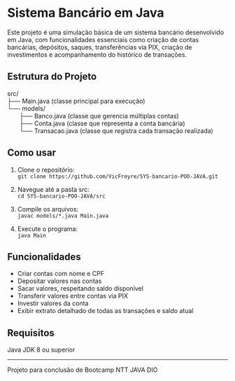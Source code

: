 # Sistema Bancário em Java

Este projeto é uma simulação básica de um sistema bancário desenvolvido em Java, com funcionalidades essenciais como criação de contas bancárias, depósitos, saques, transferências via PIX, criação de investimentos e acompanhamento do histórico de transações.

## Estrutura do Projeto

src/  
├── Main.java              (classe principal para execução)  
└── models/  
  ├── Banco.java         (classe que gerencia múltiplas contas)  
  ├── Conta.java         (classe que representa a conta bancária)  
  └── Transacao.java     (classe que registra cada transação realizada)

## Como usar

1. Clone o repositório:  
`git clone https://github.com/VicFreyre/SYS-bancario-POO-JAVA.git`

2. Navegue até a pasta src:  
`cd SYS-bancario-POO-JAVA/src`

3. Compile os arquivos:  
`javac models/*.java Main.java`

4. Execute o programa:  
`java Main`

## Funcionalidades

- Criar contas com nome e CPF  
- Depositar valores nas contas  
- Sacar valores, respeitando saldo disponível  
- Transferir valores entre contas via PIX  
- Investir valores da conta  
- Exibir extrato detalhado de todas as transações e saldo atual

## Requisitos

Java JDK 8 ou superior

________________________________

Projeto para conclusão de Bootcamp NTT JAVA DIO